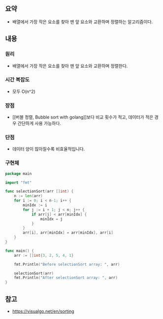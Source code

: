## 요약
- 배열에서 가장 작은 요소를 찾아 맨 앞 요소와 교환하며 정렬하는 알고리즘이다.
## 내용
### 원리
- 배열에서 가장 작은 요소를 찾아 맨 앞 요소와 교환하며 정렬한다.
### 시간 복잡도
- 모두 O(n^2)
### 장점
- [[버블 정렬, Bubble sort with golang]]보다 비교 횟수가 적고, 데이터가 적은 경우 간단하게 사용 가능하다.
### 단점
- 데이터 양이 많아질수록 비효율적입니다.
### 구현체
```go
package main

import "fmt"

func selectionSort(arr []int) {
	n := len(arr)
	for i := 0; i < n-1; i++ {
		minIdx := i
		for j := i + 1; j < n; j++ {
			if arr[j] < arr[minIdx] {
				minIdx = j
			}
		}
		arr[i], arr[minIdx] = arr[minIdx], arr[i]
	}
}

func main() {
	arr := []int{3, 2, 5, 4, 1}

	fmt.Println("Before selectionSort array: ", arr)

	selectionSort(arr)
	fmt.Println("After selectionSort array: ", arr)
}
```
## 참고
- https://visualgo.net/en/sorting